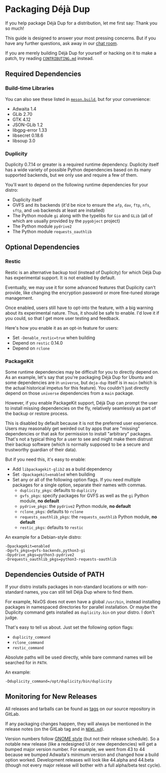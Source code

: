 <!--
SPDX-License-Identifier: CC-BY-SA-4.0
SPDX-FileCopyrightText: Michael Terry
-->

# Packaging Déjà Dup

If you help package Déjà Dup for a distribution, let me first say:
Thank you so much!

This guide is designed to answer your most pressing concerns.
But if you have any further questions, ask away in our [chat room][chat].

If you are merely building Déjà Dup for yourself or hacking on it to make a
patch, try reading [`CONTRIBUTING.md`](CONTRIBUTING.md) instead.

[chat]: https://matrix.to/#/#deja-dup:gnome.org

## Required Dependencies

### Build-time Libraries

You can also see these listed in [`meson.build`](meson.build), but for your
convenience:

- Adwaita 1.4
- GLib 2.70
- GTK 4.12
- JSON-GLib 1.2
- libgpg-error 1.33
- libsecret 0.18.6
- libsoup 3.0

### Duplicity

Duplicity 0.7.14 or greater is a required runtime dependency.
Duplicity itself has a wide variety of possible Python dependencies based on
its many supported backends, but we only use and require a few of them.

You'll want to depend on the following runtime dependencies for your distro:

- Duplicity itself
- GVFS and its backends (it'd be nice to ensure the `afp`, `dav`, `ftp`, `nfs`,
  `sftp`, and `smb` backends at least are installed)
- The Python module `gi` along with the typelibs for `Gio` and `GLib`
  (all of which are usually provided by the `pygobject` project)
- The Python module `pydrive2`
- The Python module `requests_oauthlib`

## Optional Dependencies

### Restic

Restic is an alternative backup tool (instead of Duplicity) for which Déjà Dup
has experimental support. It is not enabled by default.

Eventually, we may use it for some advanced features that Duplicity can't
provide, like changing the encryption password or more fine-tuned storage
management.

Once enabled, users still have to opt-into the feature, with a big warning
about its experimental nature.
Thus, it should be safe to enable.
I'd love it if you could, so that I get more user testing and feedback.

Here's how you enable it as an opt-in feature for users:

- Set `-Denable_restic=true` when building
- Depend on `restic` 0.14.0
- Depend on `rclone`

### PackageKit

Some runtime dependencies may be difficult for you to directly depend on.
As an example, let's say that you're packaging Déjà Dup for Ubuntu and some
dependencies are in `universe`, but `deja-dup` itself is in `main` (which is
the actual historical impetus for this feature). You couldn't just directly
depend on those `universe` dependencies from a `main` package.

However, if you enable PackageKit support, Déjà Dup can prompt the user to
install missing dependencies on the fly, relatively seamlessly as part of the
backup or restore process.

This is disabled by default because it is not the preferred user experience.
Users may reasonably get weirded out by apps that are "missing" dependencies or
that ask for permission to install "arbitrary" packages.
That's not a typical thing for a user to see and might make them distrust their
backup software (which is normally supposed to be a secure and trustworthy
guardian of their data).

But if you need this, it's easy to enable:

- Add `libpackagekit-glib2` as a build dependency
- Set `-Dpackagekit=enabled` when building
- Set any or all of the following option flags. If you need multiple packages
  for a single option, separate their names with commas.
    - `duplicity_pkgs`: defaults to `duplicity`
    - `gvfs_pkgs`: specify packages for GVFS as well as the `gi` Python module,
      **no default**
    - `pydrive_pkgs`: the `pydrive2` Python module, **no default**
    - `rclone_pkgs`: defaults to `rclone`
    - `requests_oauthlib_pkgs`: the `requests_oauthlib` Python module,
      **no default**
    - `restic_pkgs`: defaults to `restic`

An example for a Debian-style distro:

```
-Dpackagekit=enabled
-Dgvfs_pkgs=gvfs-backends,python3-gi
-Dpydrive_pkgs=python3-pydrive2
-Drequests_oauthlib_pkgs=python3-requests-oauthlib
```

## Dependencies Outside of PATH

If your distro installs packages in non-standard locations or with non-standard
names, you can still tell Déjà Dup where to find them.

For example, NixOS does not even have a global `/usr/bin`, instead installing
packages in namespaced directories for parallel installation.
Or maybe the Duplicity command gets installed as `duplicity.bin` on your distro.
I don't judge.

That's easy to tell us about. Just set the following option flags:

- `duplicity_command`
- `rclone_command`
- `restic_command`

Absolute paths will be used directly, while bare command names will be searched
for in `PATH`.

An example:

```
-Dduplicity_command=/opt/duplicity/bin/duplicity
```

## Monitoring for New Releases

All releases and tarballs can be found as [tags][tags] on our source repository
in GitLab.

If any packaging changes happen, they will always be mentioned in the release
notes (on the GitLab tag and in [`NEWS.md`](NEWS.md)).

Version numbers follow [GNOME style][versions] (but not their release schedule).
So a notable new release (like a redesigned UI or new dependencies) will get a
bumped major version number.
For example, we went from 43 to 44 because we bumped Adwaita's minimum version
and changed how a build option worked.
Development releases will look like 44.alpha and 44.beta (though not every
major release will bother with a full alpha/beta test cycle).

[tags]: https://gitlab.gnome.org/World/deja-dup/tags
[versions]: https://discourse.gnome.org/t/new-gnome-versioning-scheme/4235
